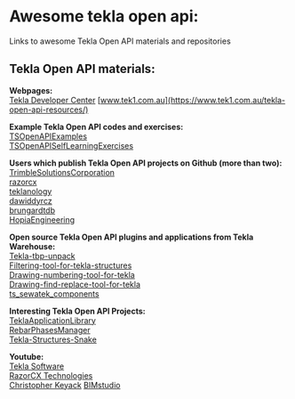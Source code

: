 # Awesome tekla open api:
Links to awesome Tekla Open API materials and repositories

## Tekla Open API materials:

**Webpages:**  
[Tekla Developer Center](https://developer.tekla.com/)
[www.tek1.com.au](https://www.tek1.com.au/tekla-open-api-resources/)

**Example Tekla Open API codes and exercises:**  
[TSOpenAPIExamples](https://github.com/TrimbleSolutionsCorporation/TSOpenAPIExamples)  
[TSOpenAPISelfLearningExercises](https://github.com/TrimbleSolutionsCorporation/TSOpenAPISelfLearningExercises)  

**Users which publish Tekla Open API projects on Github (more than two):**  
[TrimbleSolutionsCorporation](https://github.com/TrimbleSolutionsCorporation)  
[razorcx](https://github.com/razorcx)  
[teklanology](https://github.com/teklanology)  
[dawiddyrcz](https://github.com/dawiddyrcz)  
[brungardtdb](https://github.com/brungardtdb)  
[HopiaEngineering](https://github.com/HopiaEngineering)  

**Open source Tekla Open API plugins and applications from Tekla Warehouse:**  
[Tekla-tbp-unpack](https://github.com/dawiddyrcz/Tekla-tbp-unpack)  
[Filtering-tool-for-tekla-structures](https://github.com/dawiddyrcz/Filtering-tool-for-tekla-structures)  
[Drawing-numbering-tool-for-tekla](https://github.com/dawiddyrcz/Drawing-numbering-tool-for-tekla)  
[Drawing-find-replace-tool-for-tekla](https://github.com/dawiddyrcz/Drawing-find-replace-tool-for-tekla)  
[ts_sewatek_components](https://github.com/Vanhailkka/ts_sewatek_components)  

**Interesting Tekla Open API Projects:**  
[TeklaApplicationLibrary](https://github.com/TrimbleSolutionsCorporation/TeklaApplicationLibrary)  
[RebarPhasesManager](https://github.com/mateuszkrzeminski/RebarPhasesManager)  
[Tekla-Structures-Snake](https://github.com/markusl/Tekla-Structures-Snake)  

**Youtube:**  
[Tekla Software](https://www.youtube.com/watch?v=z94cw6lS3cI)  
[RazorCX Technologies](https://www.youtube.com/channel/UCJkrjJbNQQk3shyPwfx49YA)  
[Christopher Keyack](https://www.youtube.com/user/KeyKeepist/videos) 
[BIMstudio](https://www.youtube.com/channel/UCFhBOxSabfPl-SFrYDJmdmQ/videos)  


